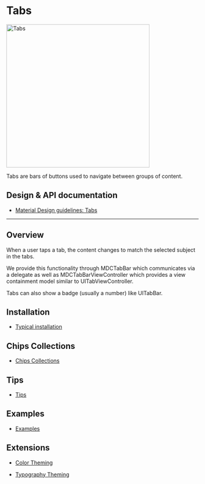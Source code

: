 # Tabs

<div class="article__asset article__asset--screenshot">
    <img src="docs/assets/tabs.png" alt="Tabs" width="375">
</div>

Tabs are bars of buttons used to navigate between groups of content.

## Design & API documentation

* [Material Design guidelines: Tabs](https://material.io/go/design-tabs)

<!-- toc -->

- - -

## Overview

When a user taps a tab, the content changes to match the selected subject in the tabs.

We provide this functionality through MDCTabBar which communicates via a delegate as well as
MDCTabBarViewController which provides a view containment model similar to UITabViewController.

Tabs can also show a badge (usually a number) like UITabBar.

## Installation

- [Typical installation](../../../docs/component-installation.md)

## Chips Collections

- [Chips Collections](chips-collections.md)

## Tips

- [Tips](tips.md)

## Examples

- [Examples](Examples.md)

## Extensions

- [Color Theming](color-theming.md)

- [Typography Theming](typography-theming.md)
